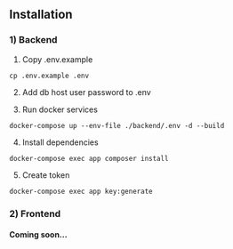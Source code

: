 ## Installation
### 1) Backend
1) Copy .env.example
```
cp .env.example .env
```
2) Add db host user password to .env

3) Run docker services
```
docker-compose up --env-file ./backend/.env -d --build
```
4) Install dependencies
```
docker-compose exec app composer install
```
5) Create token
```
docker-compose exec app key:generate
```

### 2) Frontend

#### Coming soon...